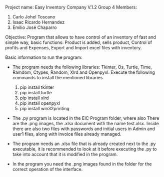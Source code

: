 Project name: Easy Inventory Company V.1.2
Group 4
Members:
1. Carlo Johel Toscano
2. Isaac Ricardo Hernandez
3. Emilio José Chaparro

Objective: Program that allows to have control of an inventory of
fast and simple way, basic functions: Product is added,
sells product, Control of profits and Expenses, Export and Import
excel files with inventory.

Basic information to run the program:

- The program needs the following libraries: Tkinter, Os,
  Turtle, Time, Ramdom, Ctypes, Random, Xlrd and Openpyxl.
  Execute the following commands to install the mentioned libraries.
  
  1. pip install tkinter
  2. pip install turtle
  3. pip install xlrd
  4. pip install openpyxl
  5. pip install win32printing

- The .py program is located in the EIC Program folder, where also
  There are the .png images, the .xlsx document with the name test.xlsx.
  Inside there are also two files with passwords and initial users
  in Admin and user1 files, along with invoice files already
  managed.

- The program needs an .xlsx file that is already created
  next to the .py executable, it is recommended to look at it before executing
  the .py to take into account that it is modified in the program.

- In the program you need the .png images found in
  the folder for the correct operation of the interface.
